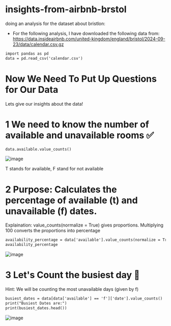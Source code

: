# insights-from-airbnb-brstol
doing an analysis for the dataset about bristlon:
* For the following analysis, I have downloaded the following data from: https://data.insideairbnb.com/united-kingdom/england/bristol/2024-09-23/data/calendar.csv.gz
``` diff
import pandas as pd
data = pd.read_csv('calendar.csv')
```
# Now We Need To Put Up Questions for Our Data
Lets give our insights about the data!

# 1 We need to know the number of available and unavailable rooms :white_check_mark:
``` diff
data.available.value_counts()
```
![image](https://github.com/user-attachments/assets/70348499-bf58-4d0c-8200-b0ef49ae1ee5)

T stands for available, F stand for not available

# 2 Purpose: Calculates the percentage of available (t) and unavailable (f) dates.
Explaination: value_counts(normalize = True) gives proportions. Multiplying 100 converts the proportions into percentage

``` diff
availability_percentage = data['available'].value_counts(normalize = True) * 100
availability_percentage
```
![image](https://github.com/user-attachments/assets/c7ee91a2-e1b9-43e8-b95a-3c613055b1c3)

# 3 Let's Count the busiest day :triangular_flag_on_post:

Hint: We will be counting the most unavailable days (given by f)

``` diff
busiest_dates = data[data['available'] == 'f']['date'].value_counts()
print("Busiest Dates are:")
print(busiest_dates.head())
```
![image](https://github.com/user-attachments/assets/a3e5147d-12f0-49b4-94ad-4d137009865c)
